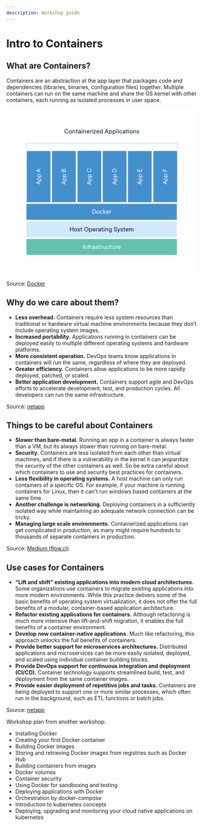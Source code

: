 ```yaml
---
description: Workshop guide
---
```


# Intro to Containers

## What are Containers?

Containers are an abstraction at the app layer that packages code and dependencies \(libraries, binaries, configuration files\) together. Multiple containers can run on the same machine and share the OS kernel with other containers, each running as isolated processes in user space.

![Container Architecture](.gitbook/assets/container-what-is-container.png)

Source: [Docker](https://www.docker.com/resources/what-container)

## Why do we care about them?

* **Less overhead.** Containers require less system resources than traditional or hardware virtual machine environments because they don’t include operating system images.
* **Increased portability.** Applications running in containers can be deployed easily to multiple different operating systems and hardware platforms.
* **More consistent operation.** DevOps teams know applications in containers will run the same, regardless of where they are deployed.
* **Greater efficiency.** Containers allow applications to be more rapidly deployed, patched, or scaled.
* **Better application development.** Containers support agile and DevOps efforts to accelerate development, test, and production cycles. All developers can run the same infrastructure.

Source: [netapp](https://www.netapp.com/us/info/what-are-containers.aspx)

## Things to be careful about Containers

* **Slower than bare-metal.** Running an app in a container is always faster than a VM, but its always slower than running on bare-metal.
* **Security.** Containers are less isolated from each other than virtual machines, and if there is a vulnerability in the kernel it can jeopardize the security of the other containers as well. So be extra careful about which containers to use and security best practices for containers.
* **Less flexibility in operating systems.** A host machine can only run containers of a specific OS. For example, if your machine is running containers for Linux, then it can't run windows based containers at the same time.
* **Another challenge is networking.** Deploying containers in a sufficiently isolated way while maintaining an adequate network connection can be tricky.
* **Managing large scale environments.** Containerized applications can get complicated in production, as many might require hundreds to thousands of separate containers in production.

Source: [Medium \(flow.ci\)](https://medium.com/flow-ci/introduction-to-containers-concept-pros-and-cons-orchestration-docker-and-other-alternatives-9a2f1b61132c)

## Use cases for Containers

* **“Lift and shift” existing applications into modern cloud architectures.** Some organizations use containers to migrate existing applications into more modern environments. While this practice delivers some of the basic benefits of operating system virtualization, it does not offer the full benefits of a modular, container-based application architecture.
* **Refactor existing applications for containers.** Although refactoring is much more intensive than lift-and-shift migration, it enables the full benefits of a container environment.
* **Develop new container-native applications.** Much like refactoring, this approach unlocks the full benefits of containers.
* **Provide better support for microservices architectures.** Distributed applications and microservices can be more easily isolated, deployed, and scaled using individual container building blocks.
* **Provide DevOps support for continuous integration and deployment \(CI/CD\).** Container technology supports streamlined build, test, and deployment from the same container images.
* **Provide easier deployment of repetitive jobs and tasks.** Containers are being deployed to support one or more similar processes, which often run in the background, such as ETL functions or batch jobs.

Source: [netapp](https://medium.com/flow-ci/introduction-to-containers-concept-pros-and-cons-orchestration-docker-and-other-alternatives-9a2f1b61132c)

Workshop plan from another workshop:

* Installing Docker
* Creating your first Docker container
* Building Docker images
* Storing and retrieving Docker images from registries such as Docker Hub
* Building containers from images
* Docker volumes
* Container security
* Using Docker for sandboxing and testing
* Deploying applications with Docker
* Orchestration by docker-compose
* Introduction to kubernetes concepts
* Deploying, upgrading and monitoring your cloud native applications on kubernetes

